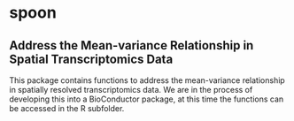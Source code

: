 # spoon

## Address the Mean-variance Relationship in Spatial Transcriptomics Data

This package contains functions to address the mean-variance relationship in
spatially resolved transcriptomics data. We are in the process of developing
this into a BioConductor package, at this time the functions can be accessed in 
the R subfolder.
